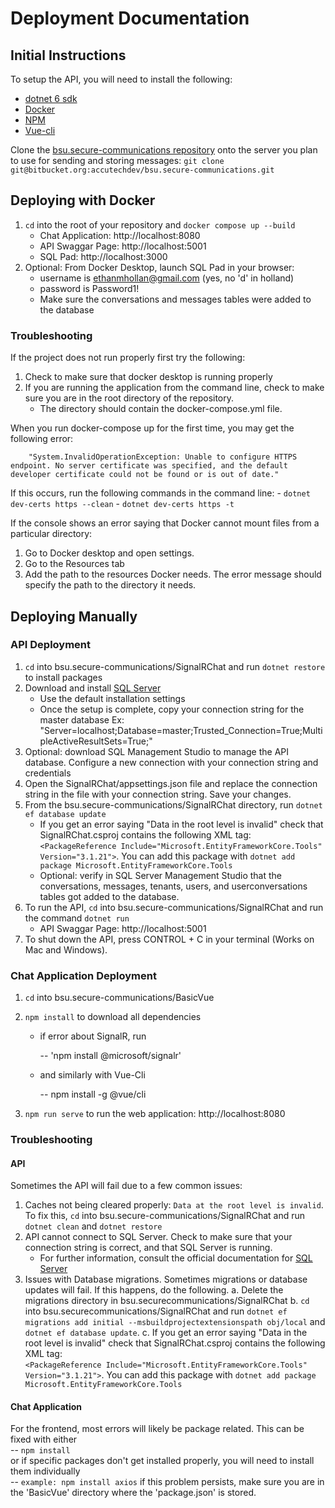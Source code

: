 # Deployment Documentation

## Initial Instructions
To setup the API, you will need to install the following:
- [dotnet 6 sdk](https://docs.microsoft.com/en-us/dotnet/core/install/windows?tabs=net60)
- [Docker](https://www.docker.com/get-started)
- [NPM]()
- [Vue-cli]()

Clone the [bsu.secure-communications repository](https://bitbucket.org/accutechdev/bsu.secure-communications/src/master/)
onto the server you plan to use for sending and storing messages: `git clone git@bitbucket.org:accutechdev/bsu.secure-communications.git`
    


## Deploying with Docker
1. `cd` into the root of your repository and `docker compose up --build`
    - Chat Application: http://localhost:8080
    - API Swaggar Page: http://localhost:5001
    - SQL Pad: http://localhost:3000
2. Optional: From Docker Desktop, launch SQL Pad in your browser:
    - username is ethanmhollan@gmail.com (yes, no 'd' in holland)
    - password is Password1!
    - Make sure the conversations and messages tables were added to the database

### Troubleshooting
If the project does not run properly first try the following:
1. Check to make sure that docker desktop is running properly
2. If you are running the application from the command line, check to make sure you are in the root directory of the repository. 
    - The directory should contain the docker-compose.yml file. 

When you run docker-compose up for the first time, you may get the following error:  

        "System.InvalidOperationException: Unable to configure HTTPS endpoint. No server certificate was specified, and the default developer certificate could not be found or is out of date."
If this occurs, run the following commands in the command line:
    - `dotnet dev-certs https --clean`
    - `dotnet dev-certs https -t`

If the console shows an error saying that Docker cannot mount files from a particular directory:
1. Go to Docker desktop and open settings. 
2. Go to the Resources tab
3. Add the path to the resources Docker needs. The error message should specify the path to the directory it needs. 

  
## Deploying Manually

### API Deployment

1. `cd` into bsu.secure-communications/SignalRChat and run `dotnet restore` to install packages
2. Download and install [SQL Server](https://www.microsoft.com/en-us/sql-server/sql-server-downloads)  
    - Use the default installation settings 
    - Once the setup is complete, copy your connection string for the master database
    Ex: "Server=localhost;Database=master;Trusted_Connection=True;MultipleActiveResultSets=True;"
3. Optional: download SQL Management Studio to manage the API database. Configure a new connection with your connection string and credentials
4. Open the SignalRChat/appsettings.json file and replace the connection string in the file with your connection string. Save your changes.
5. From the bsu.secure-communications/SignalRChat directory, run `dotnet ef database update` 
    - If you get an error saying "Data in the root level is invalid" check that SignalRChat.csproj contains the following XML tag:  
  `<PackageReference Include="Microsoft.EntityFrameworkCore.Tools" Version="3.1.21">`. You can add this package with `dotnet add package Microsoft.EntityFrameworkCore.Tools`
    - Optional: verify in SQL Server Management Studio that the conversations, messages, tenants, users, and userconversations tables got added to the database.
6. To run the API, `cd` into bsu.secure-communications/SignalRChat and run the command `dotnet run`
    - API Swaggar Page: http://localhost:5001
7. To shut down the API, press CONTROL + C in your terminal (Works on Mac and Windows).  

### Chat Application Deployment

1. `cd` into bsu.secure-communications/BasicVue
2. `npm install` to download all dependencies
    - if error about SignalR, run
  
      -- 'npm install @microsoft/signalr'
  
    - and similarly with Vue-Cli
      
      -- npm install -g @vue/cli
     
3. `npm run serve` to run the web application: http://localhost:8080


### Troubleshooting 

#### API

Sometimes the API will fail due to a few common issues:

1. Caches not being cleared properly: `Data at the root level is invalid`. To fix this, `cd` into bsu.secure-communications/SignalRChat and run `dotnet clean` and `dotnet restore`
2. API cannot connect to SQL Server. Check to make sure that your connection string is correct, and that SQL Server is running.
    - For further information, consult the official documentation for [SQL Server](https://docs.microsoft.com/en-us/sql/?view=sql-server-ver15)
3. Issues with Database migrations. Sometimes migrations or database updates will fail. If this happens, do the following. 
    a. Delete the migrations directory in bsu.securecommunications/SignalRChat
    b. `cd` into bsu.securecommunications/SignalRChat and run `dotnet ef migrations add initial --msbuildprojectextensionspath obj/local` and `dotnet ef database update`.
    c. If you get an error saying "Data in the root level is invalid" check that SignalRChat.csproj contains the following XML tag:  
  `<PackageReference Include="Microsoft.EntityFrameworkCore.Tools" Version="3.1.21">`. You can add this package with `dotnet add package Microsoft.EntityFrameworkCore.Tools`

#### Chat Application
For the frontend, most errors will likely be package related. This can be fixed with either  
        -- `npm install`  
or if specific packages don't get installed properly, you will need to install them individually  
        -- `example: npm install axios`
if this problem persists, make sure you are in the 'BasicVue' directory where the 'package.json' is stored.
